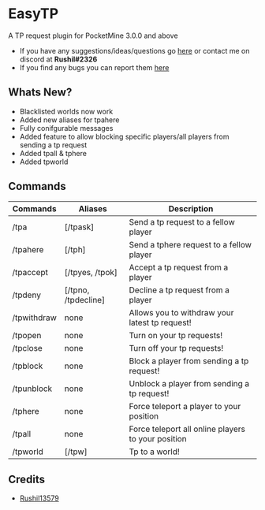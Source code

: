 # EasyTP
A TP request plugin for PocketMine 3.0.0 and above

- If you have any suggestions/ideas/questions go [here](https://github.com/Rushil13579/EasyTP/issues) or contact me on discord at **Rushil#2326**
- If you find any bugs you can report them [here](https://github.com/Rushil13579/EasyTP/issues)

## Whats New?

- Blacklisted worlds now work
- Added new aliases for tpahere
- Fully conifgurable messages
- Added feature to allow blocking specific players/all players from sending a tp request
- Added tpall & tphere
- Added tpworld

## Commands
Commands | Aliases | Description
---------|---------|------------
/tpa | [/tpask] | Send a tp request to a fellow player
/tpahere | [/tph] | Send a tphere request to a fellow player
/tpaccept | [/tpyes, /tpok] | Accept a tp request from a player
/tpdeny | [/tpno, /tpdecline] | Decline a tp request from a player
/tpwithdraw | none | Allows you to withdraw your latest tp request!
/tpopen | none | Turn on your tp requests!
/tpclose | none | Turn off your tp requests!
/tpblock | none | Block a player from sending a tp request!
/tpunblock | none | Unblock a player from sending a tp request!
/tphere | none | Force teleport a player to your position
/tpall | none | Force teleport all online players to your position
/tpworld | [/tpw] | Tp to a world! 

## Credits
- [Rushil13579](https://github.com/Rushil13579)
